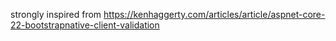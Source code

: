 strongly inspired from https://kenhaggerty.com/articles/article/aspnet-core-22-bootstrapnative-client-validation